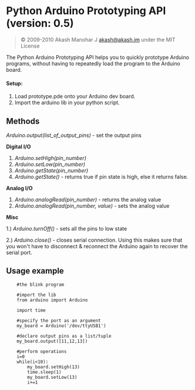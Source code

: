# Python Arduino Prototyping API (version: 0.5)

> &copy; 2009-2010 Akash Manohar J <akash@akash.im>
> under the MIT License

The Python Arduino Prototyping API helps you to quickly prototype Arduino programs, 
without having to repeatedly load the program to the Arduino board.

#### Setup:

1. Load prototype.pde onto your Arduino dev board.
2. Import the arduino lib in your python script.


## Methods

*Arduino.output(list_of_output_pins)* - set the output pins

**Digital I/O**

1. *Arduino.setHigh(pin_number)*
2. *Arduino.setLow(pin_number)*
3. *Arduino.getState(pin_number)*
4. *Arduino.getState()* - returns true if pin state is high, else it returns false.

**Analog I/O**

1. *Arduino.analogRead(pin_number)* - returns the analog value
2. *Arduino.analogRead(pin_number, value)* - sets the analog value

**Misc**

1.) *Arduino.turnOff()* - sets all the pins to low state

2.) *Arduino.close()* - closes serial connection. Using this makes sure that you won't have to disconnect & reconnect the Arduino again to recover the serial port.

## Usage example


        #the blink program

        #import the lib
        from arduino import Arduino

        import time

        #specify the port as an argument
        my_board = Arduino('/dev/ttyUSB1')

        #declare output pins as a list/tuple
        my_board.output([11,12,13])

        #perform operations
        i=0
        while(i<10):
            my_board.setHigh(13)
            time.sleep(1)
            my_board.setLow(13)
            i+=1
